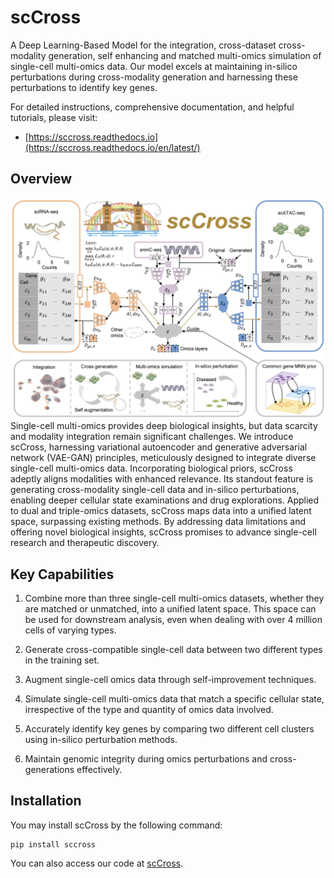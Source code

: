 # scCross
A Deep Learning-Based Model for the integration, cross-dataset cross-modality generation, self enhancing and matched multi-omics simulation of single-cell multi-omics data. Our model excels at maintaining in-silico perturbations during cross-modality generation and harnessing these perturbations to identify key genes.

For detailed instructions, comprehensive documentation, and helpful tutorials, please visit:
  
* [https://sccross.readthedocs.io](https://sccross.readthedocs.io/en/latest/)


## Overview
<img title="Model Overview" alt="Alt text" src="/figures/main.png">
Single-cell multi-omics provides deep biological insights, but data scarcity and modality integration remain significant challenges. We introduce scCross, harnessing variational autoencoder and generative adversarial network (VAE-GAN) principles, meticulously designed to integrate diverse single-cell multi-omics data. Incorporating biological priors, scCross adeptly aligns modalities with enhanced relevance. Its standout feature is generating cross-modality single-cell data and in-silico perturbations, enabling deeper cellular state examinations and drug explorations. Applied to dual and triple-omics datasets, scCross maps data into a unified latent space, surpassing existing methods. By addressing data limitations and offering novel biological insights, scCross promises to advance single-cell research and therapeutic discovery.

## Key Capabilities

1. Combine more than three single-cell multi-omics datasets, whether they are matched or unmatched, into a unified latent space. This space can be used for downstream analysis, even when dealing with over 4 million cells of varying types.

2. Generate cross-compatible single-cell data between two different types in the training set.

3. Augment single-cell omics data through self-improvement techniques.

4. Simulate single-cell multi-omics data that match a specific cellular state, irrespective of the type and quantity of omics data involved.

5. Accurately identify key genes by comparing two different cell clusters using in-silico perturbation methods.

6. Maintain genomic integrity during omics perturbations and cross-generations effectively.







## Installation


You may install scCross by the following command:

```
pip install sccross
```

You can also access our code at [scCross](https://github.com/HaoWuLab-Bioinformatics/scCross).


